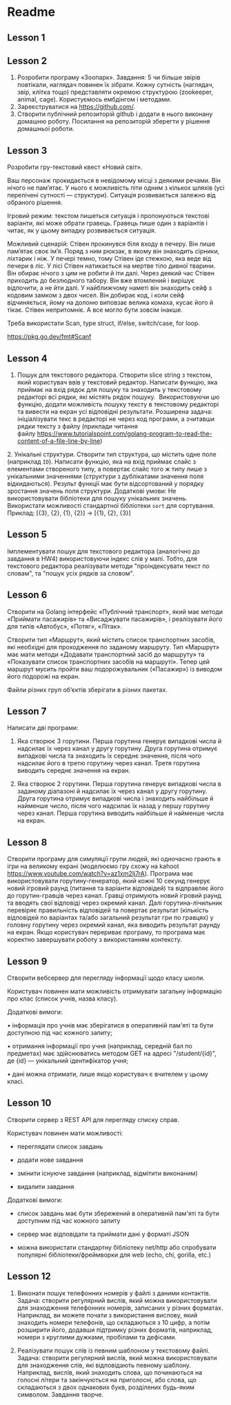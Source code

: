 # Readme 

## Lesson 1

## Lesson 2

1. Розробити програму «Зоопарк».
Завдання: 5 чи більше звірів повтікали, наглядач повинен їх зібрати. Кожну сутність (наглядач, звір, клітка тощо) представляти окремою структурою (zookeeper, animal, cage). Користуємось ембдінгом і методами.
2. Зареєструватися на https://github.com/.
3. Створити публічний репозиторій github і додати в нього виконану домашню роботу. Посилання на репозиторій зберегти у рішення домашньої роботи.

## Lesson 3

Розробити гру-текстовий квест «Новий світ».

Ваш персонаж прокидається в невідомому місці з деякими речами. Він нічого не памʼятає. У нього є можливість піти одним з кількох шляхів (усі перелічені сутності — структури). Ситуація розвивається залежно від обраного рішення.

Ігровий режим: текстом пишеться ситуація і пропонуються текстові варіанти, які може обрати гравець. Гравець пише один з варіантів і читає, як у цьому випадку розвивається ситуація.

Можливий сценарій:
Стівен прокинувся біля входу в печеру.
Він лише памʼятає своє імʼя.
Поряд з ним рюкзак, в якому він знаходить сірники, ліхтарик і ніж.
У печері темно, тому Стівен іде стежкою, яка веде від печери в ліс.
У лісі Стівен натикається на мертве тіло дивної тварини. Він обирає нічого з цим не робити й іти далі.
Через деякий час Стівен приходить до безлюдного табору. Він вже втомлений і вирішує відпочити, а не йти далі.
У найближчому наметі він знаходить сейф з кодовим замком з двох чисел.
Він добирає код, і коли сейф відчиняється, йому на долоню виповзає велика комаха, кусає його й тікає.
Стівен непритомніє. А все могло бути зовсім інакше.

Треба використати Scan, type struct, if/else, switch/case, for loop.

https://pkg.go.dev/fmt#Scanf

## Lesson 4

1. Пошук для текстового редактора. Створити slice string з текстом, який користувач ввів у текстовий редактор. Написати функцію, яка приймає на вхід рядок для пошуку та знаходить у текстовому редакторі всі рядки, які містять рядок пошуку.  Використовуючи цю функцію, додати можливість пошуку тексту в текстовому редакторі та вивести на екран усі відповідні результати. Розширена задача: ініціалізувати текс в редакторі не через код програми, а зчитавши рядки тексту з файлу (приклади читання файлу https://www.tutorialspoint.com/golang-program-to-read-the-content-of-a-file-line-by-line)

2. Унікальні структури. Створити тип структура, що містить одне поле (наприклад `ID`). Написати функцію, яка на вхід приймає слайс з елементами створеного типу, а повертає слайс того ж типу лише з унікальними значеннями (структури з дублікатами значення поля відкидаються). Результ функції має бути відсортований у порядку зростання значень поля структури. Додаткові умови: Не використовувати бібліотеки для пошуку унікальних значень. Використати можливості стандартної бібліотеки `sort` для сортування. Приклад: [{3}, {2}, {1}, {2}] -> [{1}, {2}, {3}]

## Lesson 5

Імплементувати пошук для текстового редактора (аналогічно до завдання в HW4) використовуючи індекс слів у мапі. Тобто, для текстового редактора реалізувати методи "проіндексувати текст по словам", та "пошук усіх рядків за словом".

## Lesson 6

Створити на Golang інтерфейс «Публічний транспорт», який має методи «Приймати пасажирів» та «Висаджувати пасажирів», і реалізувати його для типів «Автобус», «Потяг», «Літак».

Створити тип «Маршрут», який містить список транспортних засобів, які необхідні для проходження по заданому маршруту. Тип «Маршрут» має мати методи «Додавати транспортний засіб до маршруту» та «Показувати список транспортних засобів на маршруті». Тепер цей маршрут мусить пройти ваш подорожувальник («Пасажир») із виводом його подорожі на екран.

Файли різних груп об‘єктів зберігати в різних пакетах.

## Lesson 7

Написати дві програми:

1. Яка створює 3 горутини. Перша горутина генерує випадкові числа й надсилає їх через канал у другу горутину. Друга горутина отримує випадкові числа та знаходить їх середнє значення, після чого надсилає його в третю горутину через канал. Третя горутина виводить середнє значення на екран.

2. Яка створює 2 горутини. Перша горутина генерує випадкові числа в заданому діапазоні й надсилає їх через канал у другу горутину. Друга горутина отримує випадкові числа і знаходить найбільше й найменше число, після чого надсилає їх назад у першу горутину через канал. Перша горутина виводить найбільше й найменше числа на екран.

## Lesson 8

Створити програму для симуляції групи людей, які одночасно грають в ігри на великому екрані (моделюємо гру схожу на kahoot https://www.youtube.com/watch?v=az1xm2Ij7rA). Програма має використовувати горутину-генератор, який кожні 10 секунд генерує новий ігровий раунд (питання та варіанти відповідей) та відправляє його до горутин-гравців через канал. Гравці отримують новий ігровий раунд та вводять свої відповіді через окремий канал. Далі горутина-лічильник перевіряє правильність відповідей та повертає результат (кількість відповідей по варіантах та/або загальний результат гри по гравцях) у головну горутину через окремий канал, яка виводить результат раунду на екран. Якщо користувач перериває програму, то програма має коректно завершувати роботу з використанням контексту.

## Lesson 9

Створити вебсервер для перегляду інформації щодо класу школи.

Користувач повинен мати можливість отримувати загальну інформацію про клас (список учнів, назва класу).

Додаткові вимоги:

• інформація про учнів має зберігатися в оперативній пам'яті та бути доступною під час кожного запиту;

• отримання інформації про учня (наприклад, середній бал по предметах) має здійснюватись методом GET на адресі "/student/{id}", де {id} — унікальний ідентифікатор учня;

• дані можна отримати, лише якщо користувач є вчителем у цьому класі.

## Lesson 10

Створити сервер з REST API для перегляду списку cправ.

Користувач повинен мати можливості:

* переглядати список завдань

* додати нове завдання

* змінити існуюче завдання (наприклад, відмітити виконаним)

* видалити завдання

Додаткові вимоги:

* список завдань має бути збережений в оперативній пам'яті та бути доступним під час кожного запиту

* сервер має відповідати та приймати дані у форматі JSON

* можна використати стандартну бібліотеку net/http або спробувати популярні бібліотеки/фреймворки для web (echo, chi, gorilla, etc.)

## Lesson 12

1. Виконати пошук телефонних номерів у файлі з даними контактів. Задача: створити регулярний вислів, який можна використовувати для знаходження телефонних номерів, записаних у різних форматах. Наприклад, ви можете почати з використання вислову, який знаходить номери телефонів, що складаються з 10 цифр, а потім розширити його, додавши підтримку різних форматів, наприклад, номери з круглими дужками, пробілами та дефісами.

2. Реалізувати пошук слів із певним шаблоном у текстовому файлі. Задача: створити регулярний вислів, який можна використовувати для знаходження слів, які відповідають певному шаблону. Наприклад, вислів, який знаходить слова, що починаються на голосні літери та закінчуються на приголосні, або слова, що складаються з двох однакових букв, розділених будь-яким символом. Завдання творче.